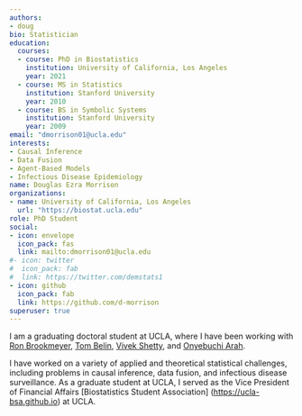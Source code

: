 ```yaml
---
authors:
- doug
bio: Statistician 
education:
  courses:
  - course: PhD in Biostatistics
    institution: University of California, Los Angeles
    year: 2021
  - course: MS in Statistics
    institution: Stanford University
    year: 2010
  - course: BS in Symbolic Systems
    institution: Stanford University
    year: 2009
email: "dmorrison01@ucla.edu"
interests:
- Causal Inference 
- Data Fusion
- Agent-Based Models
- Infectious Disease Epidemiology
name: Douglas Ezra Morrison
organizations:
- name: University of California, Los Angeles
  url: "https://biostat.ucla.edu"
role: PhD Student
social:
- icon: envelope
  icon_pack: fas
  link: mailto:dmorrison01@ucla.edu
#- icon: twitter
#  icon_pack: fab
#  link: https://twitter.com/demstats1
- icon: github
  icon_pack: fab
  link: https://github.com/d-morrison
superuser: true
---
```


I am a graduating doctoral student at UCLA, where I have been working with [Ron Brookmeyer](https://ph.ucla.edu/faculty/brookmeyer), [Tom Belin](https://ph.ucla.edu/faculty/belin), [Vivek Shetty](https://dentistry.ucla.edu/profile/shetty-vivek), and [Onyebuchi Arah](https://ph.ucla.edu/faculty/arah).

I have worked on a variety of applied and theoretical statistical challenges, including problems in causal inference, data fusion, and infectious disease surveillance. As a graduate student at UCLA, I served as the Vice President of Financial Affairs [Biostatistics Student Association] (https://ucla-bsa.github.io) at UCLA.